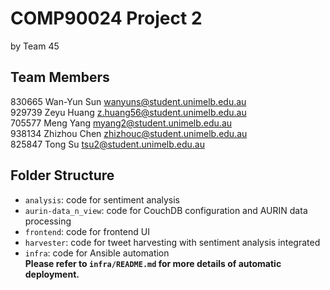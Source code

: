 # COMP90024 Project 2

by Team 45

## Team Members
830665 Wan-Yun Sun wanyuns@student.unimelb.edu.au  
929739 Zeyu Huang z.huang56@student.unimelb.edu.au  
705577 Meng Yang myang2@student.unimelb.edu.au  
938134 Zhizhou Chen zhizhouc@student.unimelb.edu.au  
825847 Tong Su tsu2@student.unimelb.edu.au   


## Folder Structure

- `analysis`: code for sentiment analysis
- `aurin-data_n_view`: code for CouchDB configuration and AURIN data processing
- `frontend`: code for frontend UI
- `harvester`: code for tweet harvesting with sentiment analysis integrated
- `infra`: code for Ansible automation  
  **Please refer to `infra/README.md` for more details of automatic deployment.** 